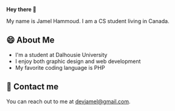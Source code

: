 <strong>Hey there 👋</strong>

My name is Jamel Hammoud. I am a CS student living in Canada.

<h2>😄 About Me</h2>

<ul>
  <li>I'm a student at Dalhousie University</li>
  <li>I enjoy both graphic design and web development</li>
  <li>My favorite coding language is PHP</li>
 </ul>

<h2>💬 Contact me</h2>

<p>You can reach out to me at <a href="mailto:devjamel@gmail.com">devjamel@gmail.com</a>.</p>



<!--
**JamelHammoud/JamelHammoud** is a ✨ _special_ ✨ repository because its `README.md` (this file) appears on your GitHub profile.

Here are some ideas to get you started:

- 🔭 I’m currently working on ...
- 🌱 I’m currently learning ...
- 👯 I’m looking to collaborate on ...
- 🤔 I’m looking for help with ...
- 💬 Ask me about ...
- 📫 How to reach me: ...
- 😄 Pronouns: ...
- ⚡ Fun fact: ...
-->
